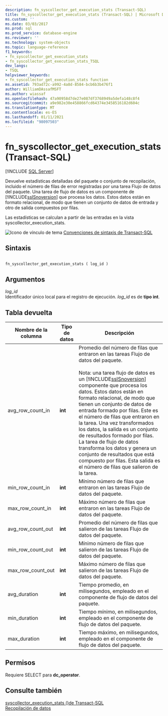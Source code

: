 ```yaml
---
description: fn_syscollector_get_execution_stats (Transact-SQL)
title: fn_syscollector_get_execution_stats (Transact-SQL) | Microsoft Docs
ms.custom: ''
ms.date: 03/03/2017
ms.prod: sql
ms.prod_service: database-engine
ms.reviewer: ''
ms.technology: system-objects
ms.topic: language-reference
f1_keywords:
- fn_syscollector_get_execution_stats
- fn_syscollector_get_execution_stats_TSQL
dev_langs:
- TSQL
helpviewer_keywords:
- fn_syscollector_get_execution_stats function
ms.assetid: 793ad72c-a992-4a8d-8584-bcb6b3b476f1
author: WilliamDAssafMSFT
ms.author: wiassaf
ms.openlocfilehash: 47a90958d7de27e087df3768949a5defa148c8f4
ms.sourcegitcommit: a9e982e30e458866fcd64374e3458516182d604c
ms.translationtype: MT
ms.contentlocale: es-ES
ms.lasthandoff: 01/11/2021
ms.locfileid: "98097503"
---
```

# <a name="fn_syscollector_get_execution_stats-transact-sql"></a>fn_syscollector_get_execution_stats (Transact-SQL)
[!INCLUDE [SQL Server](../../includes/applies-to-version/sqlserver.md)]

  Devuelve estadísticas detalladas del paquete o conjunto de recopilación, incluido el número de filas de error registradas por una tarea Flujo de datos del paquete. Una tarea de flujo de datos es un componente de [!INCLUDE[ssISnoversion](../../includes/ssisnoversion-md.md)] que procesa los datos. Estos datos están en formato relacional, de modo que tienen un conjunto de datos de entrada y otro de salida compuestos por filas.  
  
 Las estadísticas se calculan a partir de las entradas en la vista syscollector_execution_stats.  
  
 ![Icono de vínculo de tema](../../database-engine/configure-windows/media/topic-link.gif "Icono de vínculo de tema") [Convenciones de sintaxis de Transact-SQL](../../t-sql/language-elements/transact-sql-syntax-conventions-transact-sql.md)  
  
## <a name="syntax"></a>Sintaxis  
  
```  
  
fn_syscollector_get_execution_stats ( log_id )  
```  
  
## <a name="arguments"></a>Argumentos  
 *log_id*  
 Identificador único local para el registro de ejecución. *log_id* es de **tipo int**.  
  
## <a name="table-returned"></a>Tabla devuelta  
  
|Nombre de la columna|Tipo de datos|Descripción|  
|-----------------|---------------|-----------------|  
|avg_row_count_in|**int**|Promedio del número de filas que entraron en las tareas Flujo de datos del paquete.<br /><br /> Nota: una tarea flujo de datos es un [!INCLUDE[ssISnoversion](../../includes/ssisnoversion-md.md)] componente que procesa los datos. Estos datos están en formato relacional, de modo que tienen un conjunto de datos de entrada formado por filas. Este es el número de filas que entraron en la tarea. Una vez transformados los datos, la salida es un conjunto de resultados formado por filas. La tarea de flujo de datos transforma los datos y genera un conjunto de resultados que está compuesto por filas. Esta salida es el número de filas que salieron de la tarea.|  
|min_row_count_in|**int**|Mínimo número de filas que entraron en las tareas Flujo de datos del paquete.|  
|max_row_count_in|**int**|Máximo número de filas que entraron en las tareas Flujo de datos del paquete.|  
|avg_row_count_out|**int**|Promedio del número de filas que salieron de las tareas Flujo de datos del paquete.|  
|min_row_count_out|**int**|Mínimo número de filas que salieron de las tareas Flujo de datos del paquete.|  
|max_row_count_out|**int**|Máximo número de filas que salieron de las tareas Flujo de datos del paquete.|  
|avg_duration|**int**|Tiempo promedio, en milisegundos, empleado en el componente de flujo de datos del paquete.|  
|min_duration|**int**|Tiempo mínimo, en milisegundos, empleado en el componente de flujo de datos del paquete.|  
|max_duration|**int**|Tiempo máximo, en milisegundos, empleado en el componente de flujo de datos del paquete.|  
  
## <a name="permissions"></a>Permisos  
 Requiere SELECT para **dc_operator**.  
  
## <a name="see-also"></a>Consulte también  
 [syscollector_execution_stats &#40;&#41;de Transact-SQL ](../../relational-databases/system-catalog-views/syscollector-execution-stats-transact-sql.md)   
 [Recopilación de datos](../../relational-databases/data-collection/data-collection.md)  
  
  
